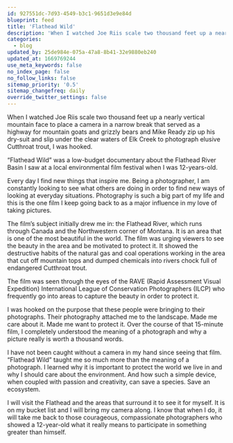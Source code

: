 ```yaml
---
id: 927551dc-7d93-4549-b3c1-9651d3e9e84d
blueprint: feed
title: 'Flathead Wild'
description: 'When I watched Joe Riis scale two thousand feet up a nearly vertical mountain face to place a camera in a narrow break that served as a highway for mountain goats and grizzly bears and Mike Ready zip up his dry-suit and slip under the clear waters of Elk Creek to photograph elusive Cutthroat trout, I was hooked.'
categories:
  - blog
updated_by: 25de984e-075a-47a8-8b41-32e9880eb240
updated_at: 1669769244
use_meta_keywords: false
no_index_page: false
no_follow_links: false
sitemap_priority: '0.5'
sitemap_changefreq: daily
override_twitter_settings: false
---
```

When I watched Joe Riis scale two thousand feet up a nearly vertical mountain face to place a camera in a narrow break that served as a highway for mountain goats and grizzly bears and Mike Ready zip up his dry-suit and slip under the clear waters of Elk Creek to photograph elusive Cutthroat trout, I was hooked.

“Flathead Wild” was a low-budget documentary about the Flathead River Basin I saw at a local environmental film festival when I was 12-years-old.

Every day I find new things that inspire me. Being a photographer, I am constantly looking to see what others are doing in order to find new ways of looking at everyday situations. Photography is such a big part of my life and this is the one film I keep going back to as a major influence in my love of taking pictures.

The film’s subject initially drew me in: the Flathead River, which runs through Canada and the Northwestern corner of Montana. It is an area that is one of the most beautiful in the world. The film was urging viewers to see the beauty in the area and be motivated to protect it. It showed the destructive habits of the natural gas and coal operations working in the area that cut off mountain tops and dumped chemicals into rivers chock full of endangered Cutthroat trout.

The film was seen through the eyes of the RAVE (Rapid Assessment Visual Expedition) International League of Conservation Photographers (ILCP) who frequently go into areas to capture the beauty in order to protect it.

I was hooked on the purpose that these people were bringing to their photographs. Their photography attached me to the landscape. Made me care about it.  Made me want to protect it.  Over the course of that 15-minute film, I completely understood the meaning of a photograph and why a picture really is worth a thousand words.

I have not been caught without a camera in my hand since seeing that film. “Flathead Wild” taught me so much more than the meaning of a photograph. I learned why it is important to protect the world we live in and why I should care about the environment. And how such a simple device, when coupled with passion and creativity,  can save a species. Save an ecosystem.

I will visit the Flathead and the areas that surround it to see it for myself. It is on my bucket list and I will bring my camera along. I know that when I do, it will take me back to those courageous, compassionate photographers who showed a 12-year-old what it really means to participate in something greater than himself.